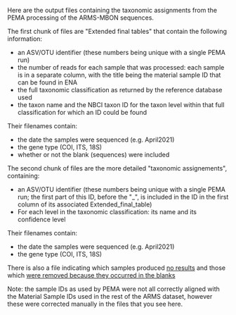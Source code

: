 Here are the output files containing the taxonomic assignments from the PEMA processing of the ARMS-MBON sequences. 

The first chunk of files are "Extended final tables" that contain the following information:
* an ASV/OTU identifier (these numbers being unique with a single PEMA run)
* the number of reads for each sample that was processed: each sample is in a separate column, with the title being the material sample ID that can be found in ENA  
* the full taxonomic classification as returned by the reference database used
* the taxon name and the NBCI taxon ID for the taxon level within that full classification for which an ID could be found 
   
Their filenames contain:
* the date the samples were sequenced (e.g. April2021)
* the gene type (COI, ITS, 18S)
* whether or not the blank (sequences) were included

The second chunk of files are the more detailed "taxonomic assignements", containing:
* an ASV/OTU identifier (these numbers being unique with a single PEMA run; the first part of this ID, before the "_", is included in the ID in the first column of its associated Extended_final_table)
* For each level in the taxonomic classification: its name and its confidence level
  
Their filenames contain:
* the date the samples were sequenced (e.g. April2021)
* the gene type (COI, ITS, 18S)

There is also a file indicating which samples produced [no results](https://github.com/arms-mbon/data_workspace/blob/main/analysis_data/from_pema/processing_batch1/taxonomic_assignments/Samples_with_no_results.xlsx) and those which [were removed because they occurred in the blanks](https://github.com/arms-mbon/data_workspace/blob/main/analysis_data/from_pema/processing_batch1/taxonomic_assignments/OTUs_ASVs%20that%20were%20removed_modified%20because%20they%20occurred%20in%20the%20blanks.xlsx)

Note: the sample IDs as used by PEMA were not all correctly aligned with the Material Sample IDs used in the rest of the ARMS dataset, however these were corrected manually in the files that you see here. 
